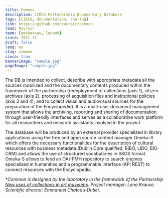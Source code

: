 ```yaml
---
title: Common
description: CIÉCO Partenership Documentary Database
tags: [CIÉCO, documentation, sharing]
link: https://github.com/ouvroir/common
lead: Ouvroir
team: [emchateau, lenamk]
since: 2021-11
draft: false
lang: en
slug: common
cieco: true
bannerImage: "sample.jpg"
pageImage: "sample.jpg"
---
```


The DB is intended to collect, describe with appropriate metadata all the sources mobilized and the documentary contents produced within the framework of the partnership (redeployment of collections (axis 1), citizen archives (axis 2), processing of acquisition files and institutional policies (axis 3 and 4), and to collect visual and audiovisual sources for the preparation of the *Encyclopedia*). It is a multi-user document management system that allows the archiving, reporting and sharing of documentation through user-friendly interfaces and serves as a collaborative work platform for all researchers and research assistants involved in the project.

The database will be produced by an external provider specialized in library applications using the free and open source content manager Omeka-S which offers the necessary functionalities for the description of cultural resources with business metadata (Dublin Core qualified, BIBO, LIDO, BIO-CRM) and allows the use of structured vocabularies in SKOS format. Omeka-S allows to feed an OAI-PMH repository to search engines specialized in humanities and a programmable interface (API REST) to connect resources with the Encyclopedia.

**Common is designed by the laboratory in the framework of the Partnership [New uses of collections in art museums](http://www.cieco.co/). Project manager: Lena Krause. Scientific director: Emmanuel Chateau-Dutier.*
